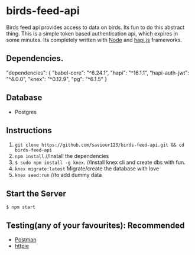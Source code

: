 # birds-feed-api
Birds feed api provides access to data on birds. Its fun to do this abstract thing. This 
is a simple token based authentication api, which expires in some minutes. 
Its completely written with [Node](https://nodejs.org/en) and [hapi.js](https://hapijs.com/) frameworks.

## Dependencies.
"dependencies": {
    "babel-core": "^6.24.1",
    "hapi": "^16.1.1",
    "hapi-auth-jwt": "^4.0.0",
    "knex": "^0.12.9",
    "pg": "^6.1.5"
}

## Database
* Postgres

## Instructions

1. `git clone https://github.com/saviour123/birds-feed-api.git && cd birds-feed-api`
2. `npm install` //Install the dependencies
3. `$ sudo npm install -g knex`. //Install knex cli and create dbs with fun.
4. `knex migrate:latest` Migrate/create the database with love
5. `knex seed:run` //to add dummy data


## Start the Server
`$ npm start`

## Testing(any of your favourites): Recommended 
* [Postman](https://www.getpostman.com/)
* [httpie](https://httpie.org/)
